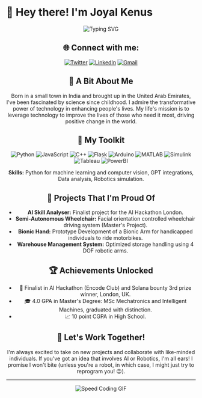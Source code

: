 # 👋 Hey there! I'm Joyal Kenus

<div align="center">

![Typing SVG](https://readme-typing-svg.herokuapp.com?font=Fira+Code&duration=2000&pause=500&color=4AF626&background=FFFFFF00&center=true&vCenter=true&width=535&lines=Builder+2.0;AI+Integration+Specialist;Robotics+Developer)



## 🌐 Connect with me:
<p align="center">
  <a href="https://x.com/JKenus81167?t=1KyQrznOvvyhsCyjO4OiSA&s=08"><img src="https://img.icons8.com/fluent/48/000000/twitter.png" alt="Twitter"/></a>
  <a href="https://www.linkedin.com/in/joyal-kenus-7aa6b1b9"><img src="https://img.icons8.com/fluent/48/000000/linkedin.png" alt="LinkedIn"/></a>
  <a href="mailto:joyalkenus2711@gmail.com"><img src="https://img.icons8.com/fluent/48/000000/gmail.png" alt="Gmail"/></a>
</p>

## 🌟 A Bit About Me

Born in a small town in India and brought up in the United Arab Emirates, I've been fascinated by science since childhood. I admire the transformative power of technology in enhancing people's lives. My life's mission is to leverage technology to improve the lives of those who need it most, driving positive change in the world.

## 🧰 My Toolkit

<p align="center">
  <img src="https://img.shields.io/badge/Python-3776AB?style=for-the-badge&logo=python&logoColor=white" alt="Python"/>
  <img src="https://img.shields.io/badge/JavaScript-F7DF1E?style=for-the-badge&logo=javascript&logoColor=black" alt="JavaScript"/>
  <img src="https://img.shields.io/badge/C++-00599C?style=for-the-badge&logo=c%2B%2B&logoColor=white" alt="C++"/>
  <img src="https://img.shields.io/badge/Flask-000000?style=for-the-badge&logo=flask&logoColor=white" alt="Flask"/>
  <img src="https://img.shields.io/badge/Arduino-00979D?style=for-the-badge&logo=Arduino&logoColor=white" alt="Arduino"/>
  <img src="https://img.shields.io/badge/Matlab-0076A8?style=for-the-badge&logo=mathworks&logoColor=white" alt="MATLAB"/>
  <img src="https://img.shields.io/badge/Simulink-0076A8?style=for-the-badge&logo=mathworks&logoColor=white" alt="Simulink"/>
  <img src="https://img.shields.io/badge/Tableau-E97627?style=for-the-badge&logo=Tableau&logoColor=white" alt="Tableau"/>
  <img src="https://img.shields.io/badge/PowerBI-F2C811?style=for-the-badge&logo=Power%20BI&logoColor=black" alt="PowerBI"/>
</p>

**Skills:** Python for machine learning and computer vision, GPT integrations, Data analysis, Robotics simulation.

## 🚀 Projects That I'm Proud Of

- **AI Skill Analyser:** Finalist project for the AI Hackathon London.
- **Semi-Autonomous Wheelchair:** Facial orientation controlled wheelchair driving system (Master's Project).
- **Bionic Hand:** Prototype Development of a Bionic Arm for handicapped individuals to ride motorbikes.
- **Warehouse Management System:** Optimized storage handling using 4 DOF robotic arms.

## 🏆 Achievements Unlocked

- 🥉 Finalist in AI Hackathon (Encode Club) and Solana bounty 3rd prize winner, London, UK.
- 🎓 4.0 GPA in Master's Degree: MSc Mechatronics and Intelligent Machines, graduated with distinction.
- 📈 10 point CGPA in High School.

## 🤝 Let's Work Together!

I'm always excited to take on new projects and collaborate with like-minded individuals. If you've got an idea that involves AI or Robotics, I'm all ears! I promise I won't bite (unless you're a robot, in which case, I might just try to reprogram you! 😉).

---
</div>

<div align="center">

![Speed Coding GIF](https://i.giphy.com/media/v1.Y2lkPTc5MGI3NjExdW12Mm1uZnNnaTk0dW56NzZmNTU3OW0wc2o2azRvNG83b3A1NGE1cSZlcD12MV9pbnRlcm5hbF9naWZfYnlfaWQmY3Q9Zw/kz6cm1kKle2MYkHtJF/giphy.gif)

</div>



